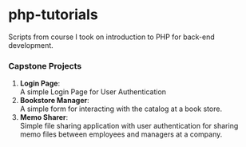 # php-tutorials
Scripts from course I took on introduction to PHP for back-end development.

### Capstone Projects
1. **Login Page**:  
A simple Login Page for User Authentication
2. **Bookstore Manager**:  
 A simple form for interacting with the catalog at a book store.
3. **Memo Sharer**:  
   Simple file sharing application with user authentication for sharing memo files between employees and managers at a company.
